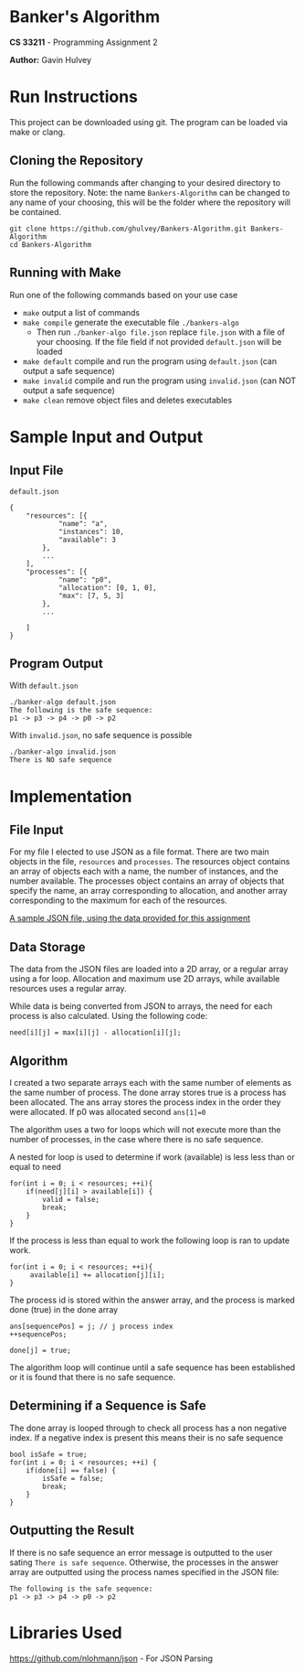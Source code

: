 # Banker's Algorithm
**CS 33211** - Programming Assignment 2

**Author:** Gavin Hulvey

# Run Instructions

This project can be downloaded using git. The program can be loaded via make or clang.
## Cloning the Repository

Run the following commands after changing to your desired directory to store the repository. Note: the name `Bankers-Algorithm` can be changed to any name of your choosing, this will be the folder where the repository will be contained.

```
git clone https://github.com/ghulvey/Bankers-Algorithm.git Bankers-Algorithm
cd Bankers-Algorithm
```

## Running with Make

Run one of the following commands based on your use case

- `make` output a list of commands
- `make compile` generate the executable file `./bankers-algo`
  - Then run `./banker-algo file.json` replace `file.json` with a file of your choosing. If the file field if not provided `default.json` will be loaded
- `make default` compile and run the program using `default.json` (can output a safe sequence)
- `make invalid` compile and run the program using `invalid.json` (can NOT output a safe sequence)
- `make clean` remove object files and deletes executables

# Sample Input and Output
## Input File

`default.json`

```
{
    "resources": [{
            "name": "a",
            "instances": 10,
            "available": 3
        },
        ...
    ],
    "processes": [{
            "name": "p0",
            "allocation": [0, 1, 0],
            "max": [7, 5, 3]
        },
        ...

    ]
}
```

## Program Output

With `default.json`

```
./banker-algo default.json
The following is the safe sequence:
p1 -> p3 -> p4 -> p0 -> p2
```

With `invalid.json`, no safe sequence is possible
```
./banker-algo invalid.json
There is NO safe sequence
```

# Implementation
## File Input

For my file I elected to use JSON as a file format. There are two main objects in the file, `resources` and `processes`. The resources object contains an array of objects each with a name, the number of instances, and the number available. The processes object contains an array of objects that specify the name, an array corresponding to allocation, and another array corresponding to the maximum for each of the resources.

[A sample JSON file, using the data provided for this assignment](default.json)

## Data Storage

The data from the JSON files are loaded into a 2D array, or a regular array using a for loop. Allocation and maximum use 2D arrays, while available resources uses a regular array.

While data is being converted from JSON to arrays, the need for each process is also calculated. Using the following code:

```
need[i][j] = max[i][j] - allocation[i][j];
```

## Algorithm

I created a two separate arrays each with the same number of elements as the same number of process. The done array stores true is a process has been allocated. The ans array stores the process index in the order they were allocated. If p0 was allocated second `ans[1]=0`

The algorithm uses a two for loops which will not execute more than the number of processes, in the case where there is no safe sequence.

A nested for loop is used to determine if work (available) is less less than or equal to need

```
for(int i = 0; i < resources; ++i){
    if(need[j][i] > available[i]) {
        valid = false;
        break;
    }
}
```

If the process is less than equal to work the following loop is ran to update work.

```
for(int i = 0; i < resources; ++i){
     available[i] += allocation[j][i];
}
```


The process id is stored within the answer array, and the process is marked done (true) in the done array

```
ans[sequencePos] = j; // j process index
++sequencePos;

done[j] = true;
```

The algorithm loop will continue until a safe sequence has been established or it is found that there is no safe sequence.

## Determining if a Sequence is Safe

The done array is looped through to check all process has a non negative index. If a negative index is present this means their is no safe sequence

```
bool isSafe = true;
for(int i = 0; i < resources; ++i) {
    if(done[i] == false) {
        isSafe = false;
        break;
    }
}
```

## Outputting the Result

If there is no safe sequence an error message is outputted to the user sating `There is safe sequence`. Otherwise, the processes in the answer array are outputted using the process names specified in the JSON file:

```
The following is the safe sequence:
p1 -> p3 -> p4 -> p0 -> p2
```

# Libraries Used
https://github.com/nlohmann/json - For JSON Parsing